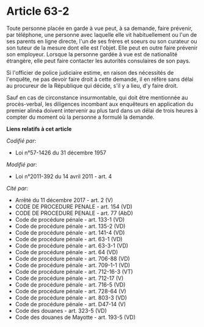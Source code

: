 # Article 63-2

Toute personne placée en garde à vue peut, à sa demande, faire prévenir, par téléphone, une personne avec laquelle elle vit
habituellement ou l'un de ses parents en ligne directe, l'un de ses frères et soeurs ou son curateur ou son tuteur de la
mesure dont elle est l'objet. Elle peut en outre faire prévenir son employeur. Lorsque la personne gardée à vue est de
nationalité étrangère, elle peut faire contacter les autorités consulaires de son pays.

Si l'officier de police judiciaire estime, en raison des nécessités de l'enquête, ne pas devoir faire droit à cette demande,
il en réfère sans délai au procureur de la République qui décide, s'il y a lieu, d'y faire droit.

Sauf en cas de circonstance insurmontable, qui doit être mentionnée au procès-verbal, les diligences incombant aux enquêteurs
en application du premier alinéa doivent intervenir au plus tard dans un délai de trois heures à compter du moment où la
personne a formulé la demande.

**Liens relatifs à cet article**

_Codifié par_:

  - Loi n°57-1426 du 31 décembre 1957

_Modifié par_:

  - Loi n°2011-392 du 14 avril 2011 - art. 4

_Cité par_:

  - Arrêté du 11 décembre 2017 - art. 2 (V)
  - CODE DE PROCEDURE PENALE - art. 154 (VD)
  - CODE DE PROCEDURE PENALE - art. 77 (AbD)
  - Code de procédure pénale - art. 133-1 (VD)
  - Code de procédure pénale - art. 135-2 (VD)
  - Code de procédure pénale - art. 141-4 (VD)
  - Code de procédure pénale - art. 63-1 (VD)
  - Code de procédure pénale - art. 63-3-1 (VD)
  - Code de procédure pénale - art. 64 (VD)
  - Code de procédure pénale - art. 706-88 (VD)
  - Code de procédure pénale - art. 709-1-1 (VD)
  - Code de procédure pénale - art. 712-16-3 (VT)
  - Code de procédure pénale - art. 712-17 (V)
  - Code de procédure pénale - art. 716-5 (VD)
  - Code de procédure pénale - art. 728-64 (V)
  - Code de procédure pénale - art. 803-3 (VD)
  - Code de procédure pénale - art. D47-14 (V)
  - Code des douanes - art. 323-5 (VD)
  - Code des douanes de Mayotte - art. 193-5 (VD)
